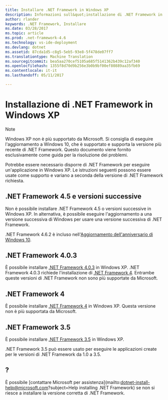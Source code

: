 ```yaml
---
title: Installare .NET Framework in Windows XP
description: Informazioni sull&quot;installazione di .NET Framework in Windows XP
author: rlander
keywords: .NET Framework, Installare
ms.date: 03/28/2017
ms.topic: article
ms.prod: .net-framework-4.6
ms.technology: vs-ide-deployment
ms.devlang: dotnet
ms.assetid: 87cda1d5-c8g5-5eb5-93e8-5f478de07ff7
ms.translationtype: Machine Translation
ms.sourcegitcommit: bea5aa270cef5105a685f5141362b439c12af340
ms.openlocfilehash: 1355f8d70d9b256e3b0b9bf00ef80889aa35fb69
ms.contentlocale: it-it
ms.lasthandoff: 05/11/2017

---
```


# <a name="installing-the-net-framework-on-windows-xp"></a>Installazione di .NET Framework in Windows XP

> [!NOTE] 
> Windows XP non è più supportato da Microsoft. Si consiglia di eseguire l'aggiornamento a Windows 10, che è supportato e supporta la versione più recente di .NET Framework. Questo documento viene fornito esclusivamente come guida per la risoluzione dei problemi. 

Potrebbe essere necessario disporre di .NET Framework per eseguire un'applicazione in Windows XP. Le istruzioni seguenti possono essere usate come supporto e variano a seconda della versione di .NET Framework richiesta.

## <a name="net-framework-45-and-later"></a>.NET Framework 4.5 e versioni successive

Non è possibile installare .NET Framework 4.5 o versioni successive in Windows XP. In alternativa, è possibile eseguire l'aggiornamento a una versione successiva di Windows per usare una versione successiva di .NET Framework.

.NET Framework 4.6.2 è incluso nell'[Aggiornamento dell'anniversario di Windows 10](https://www.microsoft.com/software-download/windows10).

## <a name="net-framework-403"></a>.NET Framework 4.0.3

È possibile installare [.NET Framework 4.0.3](http://go.microsoft.com/fwlink/?LinkID=213834) in Windows XP. .NET Framework 4.0.3 richiede l'installazione di [.NET Framework 4](http://go.microsoft.com/fwlink/?LinkID=213834). Entrambe queste versioni di .NET Framework non sono più supportate da Microsoft.

## <a name="net-framework-4"></a>.NET Framework 4

È possibile installare [.NET Framework 4](http://go.microsoft.com/fwlink/?LinkID=213834&dotnetdocs) in Windows XP. Questa versione non è più supportata da Microsoft.

## <a name="net-framework-35"></a>.NET Framework 3.5

È possibile installare [.NET Framework 3.5](http://go.microsoft.com/fwlink/?LinkID=213834&dotnetdocs) in Windows XP.

.NET Framework 3.5 può essere usato per eseguire le applicazioni create per le versioni di .NET Framework da 1.0 a 3.5.

## <a name="help"></a>?

È possibile [contattare Microsoft per assistenza](mailto:dotnet-install-help@microsoft.com?subject=Help installing .NET Framework) se non si riesce a installare la versione corretta di .NET Framework.

